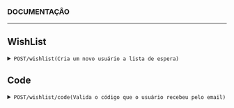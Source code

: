 ### DOCUMENTAÇÂO
------------------------------------------------------------------------------------------
## WishList
<details>
<summary><code>POST</code><code>/</code><code>wishlist</code><code>(Cria um novo usuário a lista de espera)</code></summary>

#### Descrição
Essa é a primeira rota a ser usada pelo usuário durante o beta fechado, onde ele se cadastrará, essa rota permite a criação do documento que contém o usuário e email na tabela de usuários e o código de verificação, que é mandado para o email dele, que posteriormente será usado como parâmetro na rota de <code>/code</code>, o código tem validade de 5 minutos.

##### Parâmetros

> | Name      |  Type     | Data type               | Description                                                           |
> |-----------|-----------|-------------------------|-----------------------------------------------------------------------|
> | Email      |  required | String   | Email do usuário  |
> | Name      |  required | String   | Nome do usuário  |

##### Respostas
> | Http code | Content-type | Response |  Description
> |------------|------------------------|------------------------------------------------------------------------------|----------------------------------------|
> |200         | application/json       | `{status: 200, message: "Success. The Code was sent to your email"}`         | Sucesso, email cadastrado na wishlist. |
> |400         | application/json       | `{status: 400, error: "Invalid Name, name must be more than 3 characters"}`  | Falha, o nome do usuário deve ser maior que 3 caracteres.|
> |409         | application/json       | `{status: 409, error: "Email already in use"}`                               | Falha, este email já está sendo usado por outro usuário.|
> |500         | application/json       | `{status: 500, error: "Internal server error"}`                              | Falha, erro interno do servidor.|
</details>

## Code

<details>
<summary><code>POST</code><code>/</code><code>wishlist/code</code><code>(Valida o código que o usuário recebeu pelo email)</code></summary>

#### Parâmetros
> | Name | Type | Data Type | Description |
> |------|-----------|-------|---------------------------------------|
> | code | required | String | Codigo recebido pelo email do usuário |
</details>
